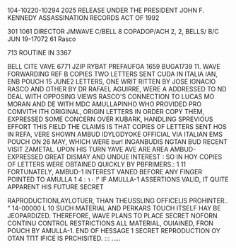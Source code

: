 104-10220-10294 2025 RELEASE UNDER THE PRESIDENT JOHN F. KENNEDY ASSASSINATION RECORDS ACT OF 1992

301 1061
DIRECTOR
JMWAVE
C/BELL 8
COPADOP/ACH 2, 2, BELLS/ B/C JUN 19-17072 61
Rasco

713
ROUTINE
IN 3367

BELL CITE VAVE 6771
JZIP RYBAT
PREFAUFGA 1659
BUGA1739
11. WAVE FORWARDING REF B COPIES TWO LETTERS SENT CUDA
IN ITALIA IAN, ENB POUCH 15 JUNE2 LETTERS, ONE WRIT RITTEN BY JOSE
IGNACIO RASCO AND OTHER BY DR RAFAEL AGUIRRE, WERE A ADDRESSED
TO
ND DEAL WITH OPPOSING VIEWS RASCO'S CONNECTION
TO LUCAS MO MORAN AND DE
WITH MDC
AMULLAPINHO WHO PROVIDED PRO COMVITH ITH ORIGINAL, ORIGIN LETTERS IN
ORDER COPY THEM, EXPRESSED SOME CONCERN OVER KUBARK, HANDLING
SPREVIOUS EFFORT THIS FIELD THE CLAIMS IS THAT COPIES OF LETTERS
SENT HOS IN REFA, VERE SHOWN AMBUD IDYLODYOKE OFFICIAL
VIA ITALIAN EMS POUCH ON 26 MAY, WHICH WERE
bur! INGANBUDIS NGTAN BUD RECENT VISIT ZAMETAL. UPON HIS
TURN YAVE AVE ARE AREA AMBUD-EXPRESSED GREAT DISMAY AND UNDUE INTEREST
:
SO
IN HOY COPIES OF LETTERS WERE OBTAINED QUICKLY BY PBFRIMERS.:
1
11
FORTUNATELY, AMBUD-1 INTEREST VANED BEFORE ANY FINGER POINTED
TO AMULLA 1
4
:
۱۰
!'
IF AMULLA-1 ASSERTIONS VALID, IT QUITE APPARENT HIS FUTURE
SECRET

RAPRODUCTIONLAYLOTUER, THAN THEUSSLING OFFICELIS PROHINTER..
"
14-00000
L 10 SUCH MATERIAL AND PERKARS TOUCH ITSELF HAY BE
JEOPARDIZED. THEREFORE, WAVE PLANS TO PLACE SECRET NOFORN CONTINU
CONTROL RESTRICTIONS ALL MATERIAL, OUIAINED, FRON POUCH BY AMULLA-1.
END OF HESSAGE
1
SECRET
REPRODUCTION ΟΥ ΟΤΑΝ ΤΠΤ ΙFICE IS PRCHISITED.
:::
.....
